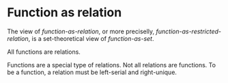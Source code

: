 # Function as relation

The view of *function-as-relation*, 
or more preciselly, *function-as-restricted-relation*, 
is a set-theoretical view of *function-as-set*.


All functions are relations. 

Functions are a special type of relations. 
Not all relations are functions. To be a function, a relation must be left-serial and right-unique.
